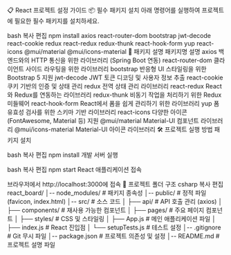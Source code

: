 📋 React 프로젝트 설정 가이드
📦 필수 패키지 설치
아래 명령어를 실행하여 프로젝트에 필요한 필수 패키지를 설치하세요.

bash
복사
편집
npm install axios react-router-dom bootstrap jwt-decode react-cookie redux react-redux redux-thunk react-hook-form yup react-icons @mui/material @mui/icons-material
📄 패키지 설명
패키지명	설명
axios	백엔드와의 HTTP 통신을 위한 라이브러리 (Spring Boot 연동)
react-router-dom	클라이언트 사이드 라우팅을 위한 라이브러리
bootstrap	반응형 UI 스타일링을 위한 Bootstrap 5 지원
jwt-decode	JWT 토큰 디코딩 및 사용자 정보 추출
react-cookie	쿠키 기반의 인증 및 상태 관리
redux	전역 상태 관리 라이브러리
react-redux	React와 Redux를 연동하는 라이브러리
redux-thunk	비동기 작업을 처리하기 위한 Redux 미들웨어
react-hook-form	React에서 폼을 쉽게 관리하기 위한 라이브러리
yup	폼 유효성 검사를 위한 스키마 기반 라이브러리
react-icons	다양한 아이콘(FontAwesome, Material 등) 지원
@mui/material	Material-UI 컴포넌트 라이브러리
@mui/icons-material	Material-UI 아이콘 라이브러리
🛠 프로젝트 실행 방법
패키지 설치

bash
복사
편집
npm install
개발 서버 실행

bash
복사
편집
npm start
React 애플리케이션 접속

브라우저에서 http://localhost:3000에 접속
📂 프로젝트 폴더 구조
csharp
복사
편집
react_board/
│-- node_modules/         # 패키지 종속성
│-- public/               # 정적 파일 (favicon, index.html)
│-- src/                   # 소스 코드
│   ├── api/               # API 호출 관리 (axios)
│   ├── components/        # 재사용 가능한 컴포넌트
│   ├── pages/             # 주요 페이지 컴포넌트
│   ├── styles/            # CSS 및 스타일링
│   ├── App.js             # 메인 애플리케이션 파일
│   ├── index.js           # React 진입점
│   └── setupTests.js      # 테스트 설정
│-- .gitignore             # Git 무시 파일
│-- package.json           # 프로젝트 의존성 및 설정
│-- README.md              # 프로젝트 설명 파일

